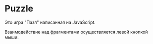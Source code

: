 # Puzzle
Это игра "Пазл" написанная на JavaScript.

Взаимодействие над фрагментами осуществляется левой кнопкой мыши.
